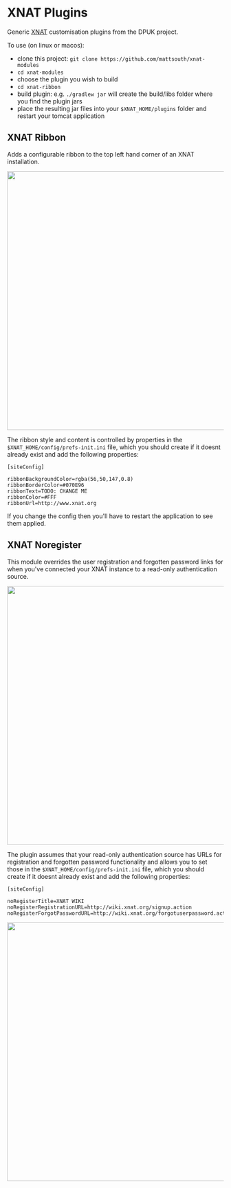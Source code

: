 # XNAT Plugins

Generic [XNAT](http://www.xnat.org) customisation plugins from the DPUK project.

To use (on linux or macos):
 - clone this project: ``git clone https://github.com/mattsouth/xnat-modules``
 - ``cd xnat-modules``
 - choose the plugin you wish to build
 - ``cd xnat-ribbon``
 - build plugin: e.g. ``./gradlew jar`` will create the build/libs folder where you find the plugin jars
 - place the resulting jar files into your ``$XNAT_HOME/plugins`` folder and restart your tomcat application

## XNAT Ribbon

Adds a configurable ribbon to the top left hand corner of an XNAT installation.

<img src="https://mattsouth.github.io/xnat-plugins/screenshot0.png" width="600">

The ribbon style and content is controlled by properties in the ``$XNAT_HOME/config/prefs-init.ini`` file, which you should create if it doesnt already exist and add the following properties:
```
[siteConfig]

ribbonBackgroundColor=rgba(56,50,147,0.8)
ribbonBorderColor=#070E96
ribbonText=TODO: CHANGE ME
ribbonColor=#FFF
ribbonUrl=http://www.xnat.org
```
If you change the config then you'll have to restart the application to see them applied.

## XNAT Noregister

This module overrides the user registration and forgotten password links for when
you've connected your XNAT instance to a read-only authentication source.

<img src="https://mattsouth.github.io/xnat-plugins/screenshot5.png" width="600">

The plugin assumes that your read-only authentication source has URLs for registration and forgotten password functionality and allows you to set those in the
``$XNAT_HOME/config/prefs-init.ini`` file, which you should create if it doesnt already exist and add the following properties:
```
[siteConfig]

noRegisterTitle=XNAT WIKI
noRegisterRegistrationURL=http://wiki.xnat.org/signup.action
noRegisterForgotPasswordURL=http://wiki.xnat.org/forgotuserpassword.action
```
<img src="https://mattsouth.github.io/xnat-plugins/screenshot6.png" width="600">
